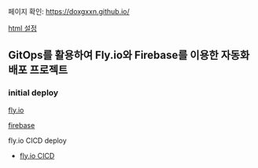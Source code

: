 

페이지 확인: https://doxgxxn.github.io/

[html 설정](https://github.com/doxgxxn/WILT/issues/68)

## GitOps를 활용하여 Fly.io와 Firebase를 이용한 자동화 배포 프로젝트

### initial deploy

[fly.io](https://github.com/doxgxxn/WILT/issues/78)

[firebase](https://github.com/doxgxxn/WILT/issues/77)


fly.io CICD deploy

- [fly.io CICD](https://github.com/doxgxxn/doxgxxn.github.io/pull/11)

